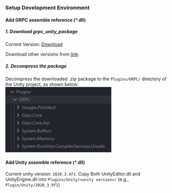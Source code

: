 ### Setup Development Environment

#### Add GRPC assemble reference (*.dll)
##### 1. Download grpc_unity_package

Current Version:  [Download](https://packages.grpc.io/archive/2022/03/851df6d46db90172427ad13178d0f319c6af889e-c6618abe-8aa9-4c92-a1ec-1c9ce2d58661/csharp/grpc_unity_package.2.45.0-dev202203040948.zip)

Download other versions from [link](https://packages.grpc.io/): 

##### 2. Decompress the package
Decompress the downloaded .zip package to the `Plugins/GRPC/` directory of the Unity project, as shown below:
![alt text](Doc/Image/epochdot_grpc_unity_intro_install_grpc_lib.png)

#### Add Unity assemble reference (*.dll)
Current unity version: `2020.3.9f1`. 
Copy Both UnityEditor.dll and UnityEngine.dll into `Plugins/Unity/<unity version>/` (e.g., `Plugin/Unity/2020_3_9f1`)
